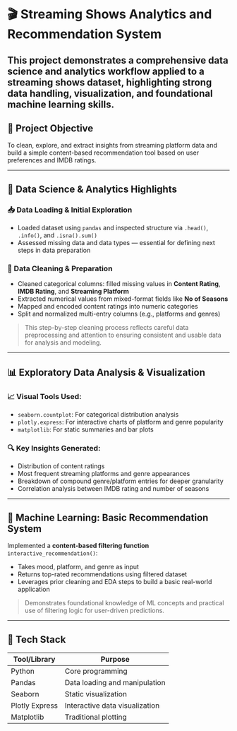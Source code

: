 # 🎬 Streaming Shows Analytics and Recommendation System
This project demonstrates a comprehensive data science and analytics workflow applied to a streaming shows dataset, highlighting strong data handling, visualization, and foundational machine learning skills.
---

## 🎯 Project Objective

To clean, explore, and extract insights from streaming platform data and build a simple content-based recommendation tool based on user preferences and IMDB ratings.

---

## 🧠 Data Science & Analytics Highlights

### 📥 Data Loading & Initial Exploration

- Loaded dataset using `pandas` and inspected structure via `.head()`, `.info()`, and `.isna().sum()`
- Assessed missing data and data types — essential for defining next steps in data preparation

### 🧹 Data Cleaning & Preparation

- Cleaned categorical columns: filled missing values in **Content Rating**, **IMDB Rating**, and **Streaming Platform**
- Extracted numerical values from mixed-format fields like **No of Seasons**
- Mapped and encoded content ratings into numeric categories
- Split and normalized multi-entry columns (e.g., platforms and genres)

> This step-by-step cleaning process reflects careful data preprocessing and attention to ensuring consistent and usable data for analysis and modeling.

---

## 📊 Exploratory Data Analysis & Visualization

### 📈 Visual Tools Used:
- `seaborn.countplot`: For categorical distribution analysis
- `plotly.express`: For interactive charts of platform and genre popularity
- `matplotlib`: For static summaries and bar plots

### 🔍 Key Insights Generated:
- Distribution of content ratings
- Most frequent streaming platforms and genre appearances
- Breakdown of compound genre/platform entries for deeper granularity
- Correlation analysis between IMDB rating and number of seasons

---

## 🤖 Machine Learning: Basic Recommendation System

Implemented a **content-based filtering function** `interactive_recommendation()`:

- Takes mood, platform, and genre as input
- Returns top-rated recommendations using filtered dataset
- Leverages prior cleaning and EDA steps to build a basic real-world application

> Demonstrates foundational knowledge of ML concepts and practical use of filtering logic for user-driven predictions.

---

## 🧰 Tech Stack

| Tool/Library     | Purpose                          |
|------------------|----------------------------------|
| Python           | Core programming                 |
| Pandas           | Data loading and manipulation    |
| Seaborn          | Static visualization             |
| Plotly Express   | Interactive data visualization   |
| Matplotlib       | Traditional plotting             |

